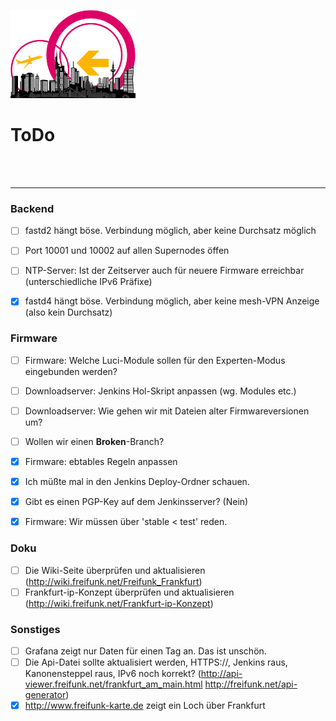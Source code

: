 ![Logo](https://raw.githubusercontent.com/oszilloskop/DiesUndDas/master/logo-ffm.png)  

# ToDo
<br>
<br>

---



### Backend
- [ ] fastd2 hängt böse. Verbindung möglich, aber keine Durchsatz möglich
- [ ] Port 10001 und 10002 auf allen Supernodes öffen 
- [ ] NTP-Server: Ist der Zeitserver auch für neuere Firmware erreichbar (unterschiedliche IPv6 Präfixe)
- [x] fastd4 hängt böse. Verbindung möglich, aber keine mesh-VPN Anzeige (also kein Durchsatz)


### Firmware 


- [ ] Firmware: Welche Luci-Module sollen für den Experten-Modus eingebunden werden?  
- [ ] Downloadserver: Jenkins Hol-Skript anpassen (wg. Modules etc.)  
- [ ] Downloadserver: Wie gehen wir mit Dateien alter Firmwareversionen um? 
- [ ] Wollen wir einen **Broken**-Branch?
- [x] Firmware: ebtables Regeln anpassen 
- [x] Ich müßte mal in den Jenkins Deploy-Ordner schauen.
- [x] Gibt es einen PGP-Key auf dem Jenkinsserver? (Nein)
- [x] Firmware: Wir müssen über 'stable < test' reden.


### Doku

- [ ] Die Wiki-Seite überprüfen und aktualisieren (http://wiki.freifunk.net/Freifunk_Frankfurt)
- [ ] Frankfurt-ip-Konzept überprüfen und aktualisieren (http://wiki.freifunk.net/Frankfurt-ip-Konzept)

### Sonstiges

- [ ] Grafana zeigt nur Daten für einen Tag an. Das ist unschön.
- [ ] Die Api-Datei sollte aktualisiert werden, HTTPS://, Jenkins raus, Kanonensteppel raus, IPv6 noch korrekt? (http://api-viewer.freifunk.net/frankfurt_am_main.html http://freifunk.net/api-generator)
- [x] http://www.freifunk-karte.de zeigt ein Loch über Frankfurt